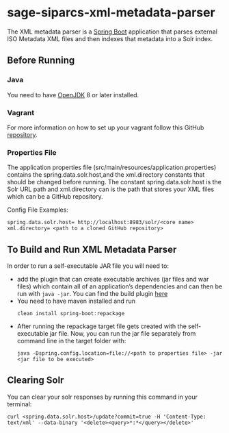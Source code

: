 # sage-siparcs-xml-metadata-parser

The XML metadata parser is a [Spring Boot](https://spring.io/projects/spring-boot) application that parses external ISO Metadata XML files and then indexes that metadata into a Solr index. 

## Before Running

### Java

You need to have [OpenJDK](https://adoptopenjdk.net/index.html) 8 or later installed.

### Vagrant

For more information on how to set up your vagrant follow this GitHub [repository](https://github.com/NCAR/sage-solr-vagrant.git).

### Properties File

The application properties file (src/main/resources/application.properties) contains the spring.data.solr.host,and the xml.directory constants that should be changed before running. The constant spring.data.solr.host is the Solr URL path and xml.directory can is the path that stores your XML files which can be a GitHub repository.

Config File Examples:
```
spring.data.solr.host= http://localhost:8983/solr/<core name>
xml.directory= <path to a cloned GitHub repository>
```

## To Build and Run XML Metadata Parser
In order to run a self-executable JAR file you will need to:
- add the plugin that can create executable archives (jar files and war files) which contain all of an application’s dependencies and can then be run with ```java -jar```.
You can find the build plugin [here](https://docs.spring.io/spring-boot/docs/2.3.0.RELEASE/maven-plugin/reference/html/#repackage)
- You need to have maven installed and run
  ```
  clean install spring-boot:repackage
  ```
- After running the repackage target file gets created with the self-executable jar file. Now, you can run the jar file separately from command line in the target folder with:
  ```
  java -Dspring.config.location=file://<path to properties file> -jar <jar file to be executed>
  ```


## Clearing Solr 

You can clear your solr responses by running this command in your terminal:
```
curl <spring.data.solr.host>/update?commit=true -H 'Content-Type: text/xml' --data-binary '<delete><query>*:*</query></delete>'
```


